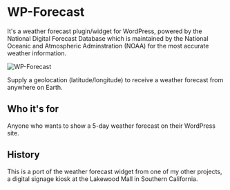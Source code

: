 WP-Forecast
===========

It's a weather forecast plugin/widget for WordPress, powered by the National Digital Forecast Database which is maintained by the National Oceanic and Atmospheric Adminstration (NOAA) for the most accurate weather information.

![WP-Forecast](http://files.glassocean.net/github/wp-forecast.png)

Supply a geolocation (latitude/longitude) to receive a weather forecast from anywhere on Earth.

Who it's for
------------

Anyone who wants to show a 5-day weather forecast on their WordPress site.

History
-------

This is a port of the weather forecast widget from one of my other projects, a digital signage kiosk at the Lakewood Mall in Southern California.
